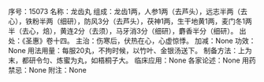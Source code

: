序号：15073
名称：龙齿丸
组成：龙齿1两，人参1两（去芦头），远志半两（去心），铁粉半两（细研），防风3分（去芦头），茯神1两，生干地黄1两，麦门冬1两半（去心，焙），黄连2分（去须），马牙消3分（细研），麝香半分（细研）。
出处：《圣惠》卷十四。
主治：伤寒后，伏热在心，心虚惊悸。
加减：None
功效：None
用法用量：每服20丸，不拘时候，以竹叶、金银汤送下。
制备方法：上为末，都研令匀、炼蜜为丸，如梧桐子大。
临床应用：None
各家论述：None
用药禁忌：None
附注：None
